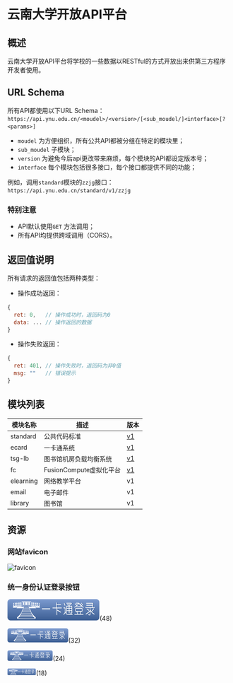 # 云南大学开放API平台

## 概述
云南大学开放API平台将学校的一些数据以RESTful的方式开放出来供第三方程序开发者使用。

## URL Schema
所有API都使用以下URL Schema：
`https://api.ynu.edu.cn/<moudel>/<version>/[<sub_moudel/]<interface>[?<params>]`

- `moudel` 为方便组织，所有公共API都被分组在特定的模块里；
- `sub_moudel` 子模块；
- `version` 为避免今后api更改带来麻烦，每个模块的API都设定版本号；
- `interface` 每个模块包括很多接口，每个接口都提供不同的功能；

例如，调用`standard`模块的`zzjg`接口：
`https://api.ynu.edu.cn/standard/v1/zzjg`

### 特别注意
- API默认使用`GET` 方法调用；
- 所有API均提供跨域调用（CORS）。

## 返回值说明
所有请求的返回值包括两种类型：

- 操作成功返回：

```javascript
{
  ret: 0,   // 操作成功时，返回码为0
  data: ... // 操作返回的数据
}
```

- 操作失败返回：

```javascript
{
  ret: 401, // 操作失败时，返回码为非0值
  msg: ""   // 错误提示
}
```

## 模块列表

| 模块名称 | 描述 | 版本 |
| --- | --- | --- |
| standard | 公共代码标准 | [v1](./standard-v1.md) |
| ecard | 一卡通系统 | [v1](./ecard-v1/README.md) |
| tsg-lb | 图书馆机房负载均衡系统 | [v1](./tsg-lb-v1/README.md) |
| fc | FusionCompute虚拟化平台 | [v1](./fc-v1/README.md) |
| elearning | 网络教学平台 | v1 |
| email | 电子邮件 | v1 |
| library | 图书馆 | v1 |


## 资源
### 网站favicon

![favicon](http://www.ynu.edu.cn/favicon.ico)

### 统一身份认证登录按钮

![32](media/48.png)(48)


![32](media/32.png)(32)

![24](media/24.png)(24)

![18](media/18.png)(18)






